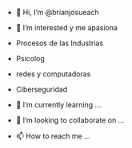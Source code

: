 - 👋 Hi, I’m @brianjosueach
- 👀 I’m interested y me apasiona
- Procesos de las Industrias
- Psicolog
- redes y computadoras   
- Ciberseguridad 

- 🌱 I’m currently learning ...
- 💞️ I’m looking to collaborate on ...
- 📫 How to reach me ...

<!---
brianjosueach/brianjosueach is a ✨ special ✨ repository because its `README.md` (this file) appears on your GitHub profile.
You can click the Preview link to take a look at your changes.
--->
